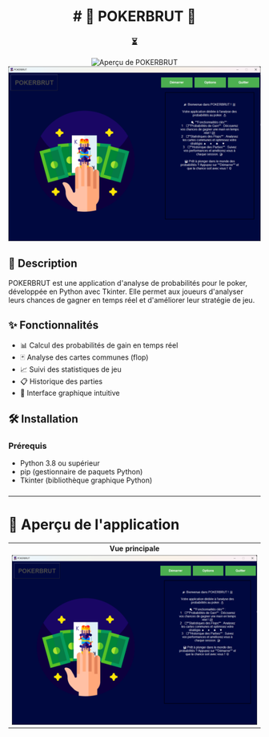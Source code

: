 <h1 align="center"># 🎲 POKERBRUT 🎰</h1>

<div align="center">
    <h3>⏳</h3>
    <div><img src="https://media3.giphy.com/media/v1.Y2lkPTc5MGI3NjExZ2swZnlwcXNmc2V3MnZjcWk4ZDBnbHZjb2ZtdmhuOTM4ejE4OGpzYiZlcD12MV9pbnRlcm5hbF9naWZfYnlfaWQmY3Q9Zw/KXJzfrvuVnUODst2eO/giphy.webp" alt="Aperçu de POKERBRUT" width="250"/></div>
<img src="medias/screenshots/main_view.png" alt="Aperçu de POKERBRUT" width="600px">
</div>



## 📝 Description
POKERBRUT est une application d'analyse de probabilités pour le poker, développée en Python avec Tkinter. Elle permet aux joueurs d'analyser leurs chances de gagner en temps réel et d'améliorer leur stratégie de jeu.

## ✨ Fonctionnalités

- 📊 Calcul des probabilités de gain en temps réel
- 🃏 Analyse des cartes communes (flop)
- 📈 Suivi des statistiques de jeu
- 📋 Historique des parties
- 🎨 Interface graphique intuitive

## 🛠️ Installation

### Prérequis
- Python 3.8 ou supérieur
- pip (gestionnaire de paquets Python)
- Tkinter (bibliothèque graphique Python)
###
***

# 📸 Aperçu de l'application
<table>
  <tr>
    <td align="center"><b>Vue principale</b></td>
  </tr>
  <tr>
    <td><img src="medias/screenshots/main_view.png" width="100%"></td>
  </tr>
</table>